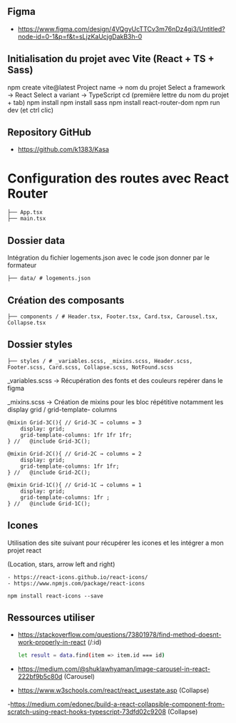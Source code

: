 ## Figma
    
- https://www.figma.com/design/4VQgyUcTTCv3m76nDz4gj3/Untitled?node-id=0-1&p=f&t=sLjzKaUcjgDakB3h-0
    
## Initialisation du projet avec Vite (React + TS + Sass)
    
npm create vite@latest 
Project name → nom du projet
Select a framework → React
Select a variant → TypeScript
cd (première lettre du nom du projet + tab)
npm install 
npm install sass 
npm install react-router-dom
npm run dev (et ctrl clic)  

## Repository GitHub
    
- https://github.com/k1383/Kasa

# Configuration des routes avec React Router
    
    ├── App.tsx
    ├── main.tsx

## Dossier data
    
Intégration du fichier logements.json avec le code json donner par le formateur 
    
    ├── data/ # logements.json 
    
## Création des composants
    
    ├── components / # Header.tsx, Footer.tsx, Card.tsx, Carousel.tsx, Collapse.tsx
    
## Dossier styles
    
    ├── styles / # _variables.scss, _mixins.scss, Header.scss, Footer.scss, Card.scss, Collapse.scss, NotFound.scss
    
_variables.scss → Récupération des fonts et des couleurs repérer dans le figma 
    
_mixins.scss → Création de mixins pour les bloc répétitive notamment les display grid / grid-template- columns 
    
    @mixin Grid-3C(){ // Grid-3C → columns = 3 
        display: grid;
        grid-template-columns: 1fr 1fr 1fr;
    } //   @include Grid-3C();

    @mixin Grid-2C(){ // Grid-2C → columns = 2
        display: grid;
        grid-template-columns: 1fr 1fr;
    } //   @include Grid-2C();

    @mixin Grid-1C(){ // Grid-1C → columns = 1
        display: grid;
        grid-template-columns: 1fr ;
    } //   @include Grid-1C();


## Icones
    
Utilisation des site suivant pour récupérer les icones et les intégrer a mon projet react 
    
(Location, stars, arrow left and right)
    
    - https://react-icons.github.io/react-icons/
    - https://www.npmjs.com/package/react-icons
    
`npm install react-icons --save`
    
## Ressources utiliser 
    
- https://stackoverflow.com/questions/73801978/find-method-doesnt-work-properly-in-react (/:id)
    
    ```bash
    let result = data.find(item => item.id === id)
    ```
- https://medium.com/@shuklawhyaman/image-carousel-in-react-222bf9b5c80d (Carousel)

- https://www.w3schools.com/react/react_usestate.asp   (Collapse)

-https://medium.com/edonec/build-a-react-collapsible-component-from-scratch-using-react-hooks-typescript-73dfd02c9208 (Collapse)